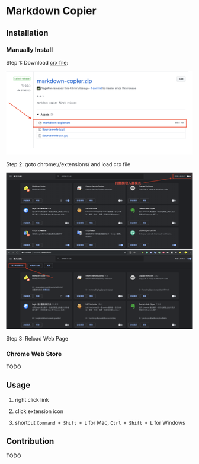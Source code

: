 # Markdown Copier

## Installation

### Manually Install

Step 1: Download [crx file](https://github.com/YogaPan/markdown-copier/releases):

![download.png](./img/download.png)

Step 2: goto chrome://extensions/ and load crx file

![Open Developer Mode](./img/developer_mode.png)
![Load crx File](./img/load_crx.png)

Step 3: Reload Web Page

### Chrome Web Store

TODO

## Usage

1. right click link

2. click extension icon

3. shortcut `Command + Shift + L` for Mac, `Ctrl + Shift + L` for Windows

## Contribution

TODO
